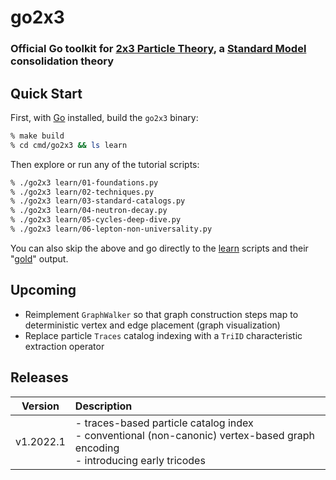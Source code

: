 # go2x3

### Official Go toolkit for [2x3 Particle Theory](https://github.com/2x3systems/prime-materials), a [Standard Model](https://en.wikipedia.org/wiki/Standard_Model) consolidation theory 

## Quick Start

First, with [Go](https://go.dev/doc/install) installed, build the `go2x3` binary:
```bash
% make build
% cd cmd/go2x3 && ls learn
```

Then explore or run any of the tutorial scripts:
```bash
% ./go2x3 learn/01-foundations.py
% ./go2x3 learn/02-techniques.py
% ./go2x3 learn/03-standard-catalogs.py
% ./go2x3 learn/04-neutron-decay.py
% ./go2x3 learn/05-cycles-deep-dive.py
% ./go2x3 learn/06-lepton-non-universality.py
```

You can also skip the above and go directly to the [learn](https://github.com/2x3systems/go2x3/tree/main/cmd/go2x3/learn) scripts and their "[gold](https://github.com/2x3systems/go2x3/tree/main/cmd/go2x3/learn/gold)" output.


## Upcoming
- Reimplement `GraphWalker` so that graph construction steps map to deterministic vertex and edge placement (graph visualization)
- Replace particle `Traces` catalog indexing with a `TriID` characteristic extraction operator


## Releases

| Version   | Description                                                                               |
|:---------:|:-------------------------------------------------------------------------------------------------|
| v1.2022.1 | - traces-based particle catalog index  <br/> - conventional (non-canonic) vertex-based graph encoding  <br/> - introducing early tricodes   |
